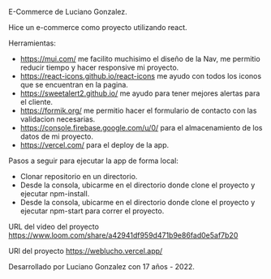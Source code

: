 E-Commerce de Luciano Gonzalez.

Hice un e-commerce como proyecto utilizando react.

Herramientas:
- https://mui.com/ me facilito muchisimo el diseño de la Nav, me permitio reducir tiempo y hacer responsive mi proyecto.
- https://react-icons.github.io/react-icons me ayudo con todos los iconos que se encuentran en la pagina.
- https://sweetalert2.github.io/ me ayudo para tener mejores alertas para el cliente.
- https://formik.org/ me permitio hacer el formulario de contacto con las validacion necesarias.
- https://console.firebase.google.com/u/0/ para el almacenamiento de los datos de mi proyecto.
- https://vercel.com/ para el deploy de la app.

Pasos a seguir para ejecutar la app de forma local:
- Clonar repositorio en un directorio.
- Desde la consola, ubicarme en el directorio donde clone el proyecto y ejecutar npm-install.
- Desde la consola, ubicarme en el directorio donde clone el proyecto y ejecutar npm-start para correr el proyecto.
  
URL del video del proyecto https://www.loom.com/share/a42941df959d471b9e86fad0e5af7b20  


URl del proyecto https://weblucho.vercel.app/

Desarrollado por Luciano Gonzalez con 17 años - 2022.